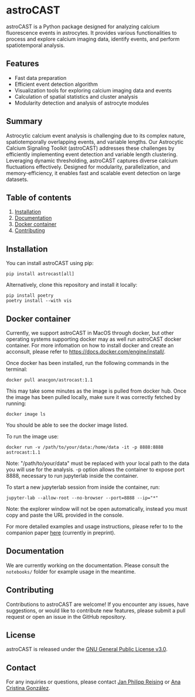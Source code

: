 # astroCAST

astroCAST is a Python package designed for analyzing calcium fluorescence events in astrocytes. It provides various functionalities to process and explore calcium imaging data, identify events, and perform spatiotemporal analysis.

## Features

- Fast data preparation
- Efficient event detection algorithm
- Visualization tools for exploring calcium imaging data and events
- Calculation of spatial statistics and cluster analysis
- Modularity detection and analysis of astrocyte modules

## Summary
Astrocytic calcium event analysis is challenging due to its complex nature, spatiotemporally overlapping events, and variable lengths. Our Astrocytic Calcium Signaling Toolkit (astroCAST) addresses these challenges by efficiently implementing event detection and variable length clustering. Leveraging dynamic thresholding, astroCAST captures diverse calcium fluctuations effectively. Designed for modularity, parallelization, and memory-efficiency, it enables fast and scalable event detection on large datasets.

## Table of contents
1. [Installation](#installation)
2. [Documentation](#documentation)
3. [Docker container](#docker-container)
4. [Contributing](#contributing)

## Installation<a name="installation">
You can install astroCAST using pip: 
```shell 
pip install astrocast[all]
```

Alternatively, clone this repository and install it locally:
```shell
pip install poetry
poetry install --with vis
```

## Docker container<a name="docker-container">
Currently, we support astroCAST in MacOS through docker, but other operating systems supporting docker may as well run astroCAST docker container. For more infomation on how to install docker and create an acconsult, please refer to https://docs.docker.com/engine/install/.

Once docker has been installed, run the following commands in the terminal:
```shell
docker pull anacgon/astrocast:1.1
```
This may take some minutes as the image is pulled from docker hub. Once the image has been pulled locally, make sure it was correctly fetched by running:
```shell
docker image ls
```
You should be able to see the docker image listed.

To run the image use:
```shell
docker run -v /path/to/your/data:/home/data -it -p 8888:8888 astrocast:1.1 
```
Note: "/path/to/your/data" must be replaced with your local path to the data you will use for the analysis. -p option allows the container to expose port 8888, necessary to run jupyterlab inside the container.

To start a new jupyterlab session from inside the container, run:
```shell
jupyter-lab --allow-root --no-browser --port=8888 --ip="*"
```
Note: the explorer window will not be open automatically, instead you must copy and paste the URL provided in the console.

For more detailed examples and usage instructions, please refer to to the companion paper [here](https://papers.ssrn.com/sol3/papers.cfm?abstract_id=4491483) (currently in preprint).

## Documentation<a name="documentation">

[//]: # (The documentation for astroCAST can be found here.)
We are currently working on the documentation. Please consult the `notebooks/` folder for example usage in the meantime.

## Contributing<a name="contributing">

Contributions to astroCAST are welcome! If you encounter any issues, have suggestions, or would like to contribute new features, please submit a pull request or open an issue in the GitHub repository.

## License

astroCAST is released under the [GNU General Public License v3.0](https://www.gnu.org/licenses/gpl-3.0.en.html).

## Contact

For any inquiries or questions, please contact [Jan Philipp Reising](mailto:jan.reising@ki.se) or [Ana Cristina González](mailto:ana.cristina.gonzalez.sanchez@ki.se).
